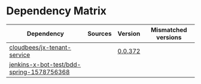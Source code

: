 # Dependency Matrix

Dependency | Sources | Version | Mismatched versions
---------- | ------- | ------- | -------------------
[cloudbees/jx-tenant-service](https://github.com/cloudbees/jx-tenant-service) |  | [0.0.372](https://github.com/cloudbees/jx-tenant-service/releases/tag/v0.0.372) | 
[jenkins-x-bot-test/bdd-spring-1578756368](https://github.com/jenkins-x-bot-test/bdd-spring-1578756368.git) |  | []() | 
